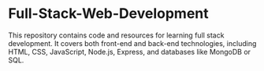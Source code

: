 # Full-Stack-Web-Development
This repository contains code and resources for learning full stack development. It covers both front-end and back-end technologies, including HTML, CSS, JavaScript, Node.js, Express, and databases like MongoDB or SQL.
